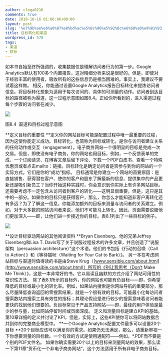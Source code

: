 ```yaml
---
author: cloga0216
comments: true
date: 2010-10-16 01:06:06+00:00
layout: post
slug: '%e7%9b%ae%e6%a0%87%e8%bd%ac%e5%8c%96%e5%92%8c%e6%b8%a0%e9%81%93'
title: 目标转化和渠道
wordpress_id: 578
tags:
- 渠道
- 目标
---
```


如本书自始至终所强调的，收集数据仅是理解访问者行为的第一步。Google Analytics默认有100多个内置报告，这对精细分析来说是很好的，但是，即使对于经验丰富的使用者，吸收所有的这些信息仍是相当困难的。事实上，我建议不要试着这样做。
相反，你能通过设置Google Analytics报告目标转化来提炼访问者信息。将目标转化想象为适用于每次访问的、具体的可测量的动作。访问者到达目标的路径被称为渠道，这一过程示意图如图8.4。正如你所看到的，进入渠道过程每个步骤的访问者在减少。




[![](http://www.cloga.info/wp-content/uploads/2010/10/8-4.jpg)](http://www.cloga.info/wp-content/uploads/2010/10/8-4.jpg)




图8.4  渠道和目标过程示意图


**定义目标的重要性
**定义你的网站目标可能是配置过程中唯一最重要的过程，因为这使你能定义成功。目标转化，也简称为目标或转化，是你与访问者建立关系的任何动作或交互（engagement）。电子商务网站一个很明显的目标是完成一次交易。但是，即使没有电子商务，你的网站也用目标，例如，一个反馈表单的完成、一个订阅请求、在博客文章后留下评论、下载一个PDF白皮书、查看一个特殊优惠页或者点击mailto：链接。目标转化是确定访问者是否参与到你的网站的一个实际方式。它们是你的“成功”指标。
目标通常是你建立一个网站的首要原因：是直接销售、获得潜在客户、使你的客户和股东了解最新的信息、提供集中的产品更新还是吸引新员工？当你开始这种实践时，你会意识到你实际上有许多网站目标。
还需要考虑不一定包含从访问者到客户的转化——这明显很重要，但是，这只是其中的一部分。如果你的目标只是获得客户，那么，你怎么才能知道非客户离转化还有多远？为了了解这一信息，你能添加额外的目标来测量与访问者的关系建立。例如，对于大多数的网站访问者来说，他们不可能马上转化，因此，页面需要说服他们更加深入——即，让他们进一步接近你的目标。表8.1列出了一些目标的例子。


[![](http://www.cloga.info/wp-content/uploads/2010/10/8.1.bmp)](http://www.cloga.info/wp-content/uploads/2010/10/8.1.bmp)


**设计目标驱动网站的其他阅读资料
**Bryan Eisenberg、他的兄弟Jeffrey Eisenberg和Lisa T. Davis写了关于说服过程技术的许多文章，并且创造了“说服架构（persuasion architecture）”这个术语。他们的书包括《行动的召唤（Call to Action）》和《等待猫吠（Waiting for Your Cat to Bark）》。
另一本在考虑网站目标与渠道时值得读的书是由Steve Krug（[www.sensible.com/about.html](http://www.sensible.com/about.html)）所写的《别让我思考（Don’t Make Me Think）》，这是一本非常好的书。它以易读且幽默的方式介绍了网站可用性的常识性方法。
除了表8.1所示的目标外，你的网站也可能有负目标——即，你希望降低的目标或最小化的转化率。例如，如果站内搜索是你网站导航的重要部分，那么尽量降低查询返回的零搜索结果，就是一个很有效的目标。可能最小化每访问者搜索数站内搜索工具有效性的指标；其理论假设是进行较少的搜索意味着访问者能更快的找到他们想要的。负目标常见于产品支持网站——即，最佳的用户体验是最少的参与量，比如网站停留时间或页面深度。
定义和测量目标是建立KPI的基础。第10章详细的定义并讨论了KPI，但是，实际上，这些KPI使你可以将网站数据合并到你的完整商业模型中。
**一个Google Analytics配置文件最多可以设置20个目标
**20个目标应该可以满足你的需求。如果仍无法满足，那么，请重新审视一下你想要测量的目标数。一个有效的方式是使用通配符——例如，*.PDF而不要是个别的PDF文件名。
如果你确实需要20个以上的目标来测量网站的效果，那么读一下第11章“货币化一个非电子商务网站”，这个方法适用于所有非电子商务目标。
